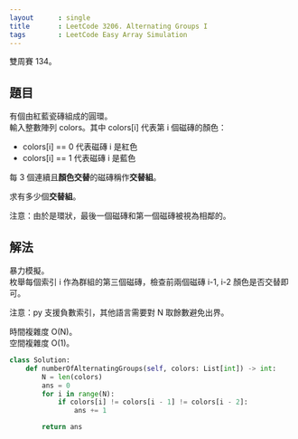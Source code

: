 ```yaml
---
layout      : single
title       : LeetCode 3206. Alternating Groups I
tags        : LeetCode Easy Array Simulation
---
```

雙周賽 134。

## 題目

有個由紅藍瓷磚組成的圓環。  
輸入整數陣列 colors。其中 colors[i] 代表第 i 個磁磚的顏色：  

- colors[i] == 0 代表磁磚 i 是紅色  
- colors[i] == 1 代表磁磚 i 是藍色  

每 3 個連續且**顏色交替**的磁磚稱作**交替組**。  

求有多少個**交替組**。  

注意：由於是環狀，最後一個磁磚和第一個磁磚被視為相鄰的。  

## 解法

暴力模擬。  
枚舉每個索引 i 作為群組的第三個磁磚，檢查前兩個磁磚 i-1, i-2 顏色是否交替即可。  

注意：py 支援負數索引，其他語言需要對 N 取餘數避免出界。  

時間複雜度 O(N)。  
空間複雜度 O(1)。  

```python
class Solution:
    def numberOfAlternatingGroups(self, colors: List[int]) -> int:
        N = len(colors)
        ans = 0
        for i in range(N):
            if colors[i] != colors[i - 1] != colors[i - 2]:
                ans += 1

        return ans
```
